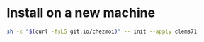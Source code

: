 # Install on a new machine

```bash
sh -c "$(curl -fsLS git.io/chezmoi)" -- init --apply clems71
```
